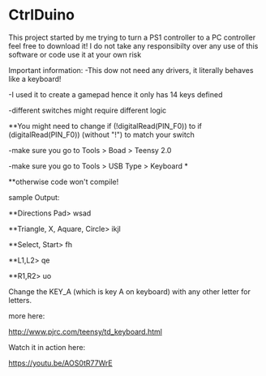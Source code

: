 # CtrlDuino
This project started by me trying to turn a PS1 controller to a PC controller
feel free to download it!
I do not take any responsibilty over any use of this software or code
use it at your own risk


Important information:
-This dow not need any drivers, it literally behaves like a keyboard!

-I used it to create a gamepad hence it only has 14 keys defined

-different switches might require different logic

**You might need to change  if (!digitalRead(PIN_F0)) to  if (digitalRead(PIN_F0)) (without "!") to match your switch

-make sure you go to Tools > Boad > Teensy 2.0

-make sure you go to Tools > USB Type > Keyboard *

**otherwise code won't compile!


sample Output:

**Directions Pad>
wsad

**Triangle, X, Aquare, Circle>
ikjl

**Select, Start>
fh

**L1,L2>
qe

**R1,R2>
uo

Change the KEY_A (which is key A on keyboard) with any other letter for letters.

more here:

http://www.pjrc.com/teensy/td_keyboard.html

Watch it in action here:

https://youtu.be/AOS0tR77WrE
